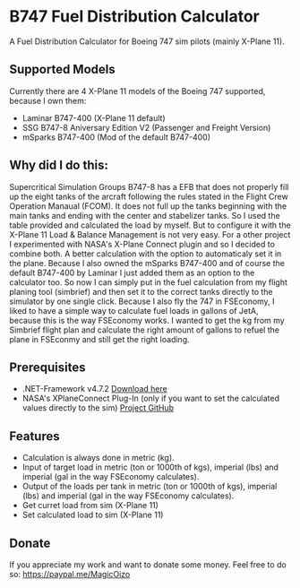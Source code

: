 # B747 Fuel Distribution Calculator
A Fuel Distribution Calculator for Boeing 747 sim pilots (mainly X-Plane 11).
## Supported Models
Currently there are 4 X-Plane 11 models of the Boeing 747 supported, because I own them:
- Laminar B747-400 (X-Plane 11 default)
- SSG B747-8 Aniversary Edition V2 (Passenger and Freight Version)
- mSparks B747-400 (Mod of the default B747-400)
## Why did I do this:
Supercritical Simulation Groups B747-8 has a EFB that does not properly fill up the eight tanks of the arcraft following the rules stated in the Flight Crew Operation Manaual (FCOM). It does not full up the tanks beginning with the main tanks and ending with the center and stabelizer tanks. So I used the table provided and calculated the load by myself. But to configure it with the X-Plane 11 Load & Balance Management is not very easy.
For a other project I experimented with NASA's X-Plane Connect plugin and so I decided to combine both. A better calculation with the option to automaticaly set it in the plane.
Because I also owned the mSparks B747-400 and of course the default B747-400 by Laminar I just added them as an option to the calculator too.
So now I can simply put in the fuel calculation from my flight planing tool (simbrief) and then set it to the correct tanks directly to the simulator by one single click.
Because I also fly the 747 in FSEconomy, I liked to have a simple way to calculate fuel loads in gallons of JetA, because this is the way FSEconomy works. I wanted to get the kg from my Simbrief flight plan and calculate the right amount of gallons to refuel the plane in FSEconmy and still get the right loading.
## Prerequisites
- .NET-Framework v4.7.2 [Download here](https://dotnet.microsoft.com/download/dotnet-framework/net472)
- NASA's XPlaneConnect Plug-In (only if you want to set the calculated values directly to the sim) [Project GitHub](https://github.com/nasa/XPlaneConnect)
## Features
- Calculation is always done in metric (kg).
- Input of target load in metric (ton or 1000th of kgs), imperial (lbs) and imperial (gal in the way FSEconomy calculates).
- Output of the loads per tank in metric (ton or 1000th of kgs), imperial (lbs) and imperial (gal in the way FSEconomy calculates).
- Get curret load from sim (X-Plane 11)
- Set calculated load to sim (X-Plane 11)
## Donate
If you appreciate my work and want to donate some money. Feel free to do so: https://paypal.me/MagicOizo
